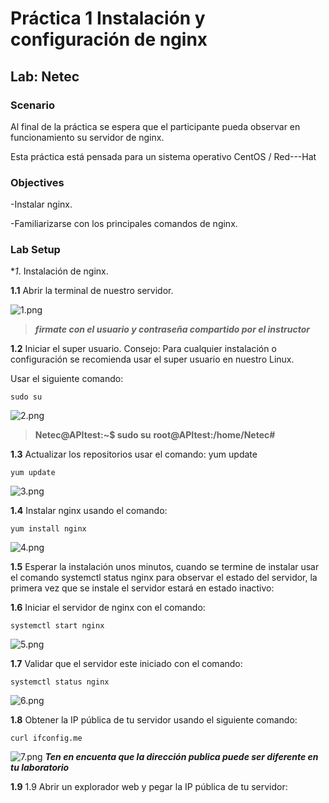 
# Práctica 1 Instalación y configuración de nginx
## Lab: Netec
  
### Scenario
  
Al final de la práctica se espera que el participante pueda observar en funcionamiento su servidor de nginx. 

Esta práctica está pensada para un sistema operativo CentOS / Red---Hat

### Objectives
  
-Instalar nginx.

-Familiarizarse con los principales comandos de nginx.

### Lab Setup

**1*. Instalación de nginx.

**1.1** Abrir la terminal de nuestro servidor. 

![1.png](../Imagenes/image001.png)

>***firmate con el usuario y contraseña compartido por el instructor***

**1.2**	Iniciar el super usuario. Consejo: Para cualquier instalación o configuración se recomienda usar el super usuario en nuestro Linux. 

Usar el siguiente comando:
~~~
sudo su
~~~
![2.png](../Imagenes/image003.png)
>**Netec@APItest:~$ sudo su**
>**root@APItest:/home/Netec#**

**1.3**	Actualizar los repositorios usar el comando: yum update
~~~
yum update
~~~ 
![3.png](../Imagenes/image005.png)

**1.4**	Instalar nginx usando el comando:
~~~
yum install nginx
~~~
![4.png](../Imagenes/image007.png) 

**1.5**	Esperar la instalación unos minutos, cuando se termine de instalar usar el comando systemctl status nginx para observar el estado del servidor, la primera vez que se instale el servidor estará en estado inactivo: 


**1.6**	Iniciar el servidor de nginx con el comando: 

~~~
systemctl start nginx
~~~
![5.png](../Imagenes/image011.png)

**1.7** Validar que el servidor este iniciado con el comando: 
~~~
systemctl status nginx
~~~
![6.png](../Imagenes/image013.png)

**1.8**	Obtener la IP pública de tu servidor usando el siguiente comando:
~~~
curl ifconfig.me
~~~
 ![7.png](../Imagenes/image015.png)
 ***Ten en encuenta que la dirección publica puede ser diferente en tu laboratorio***

 **1.9** 1.9	Abrir un explorador web y pegar la IP pública de tu servidor: 
